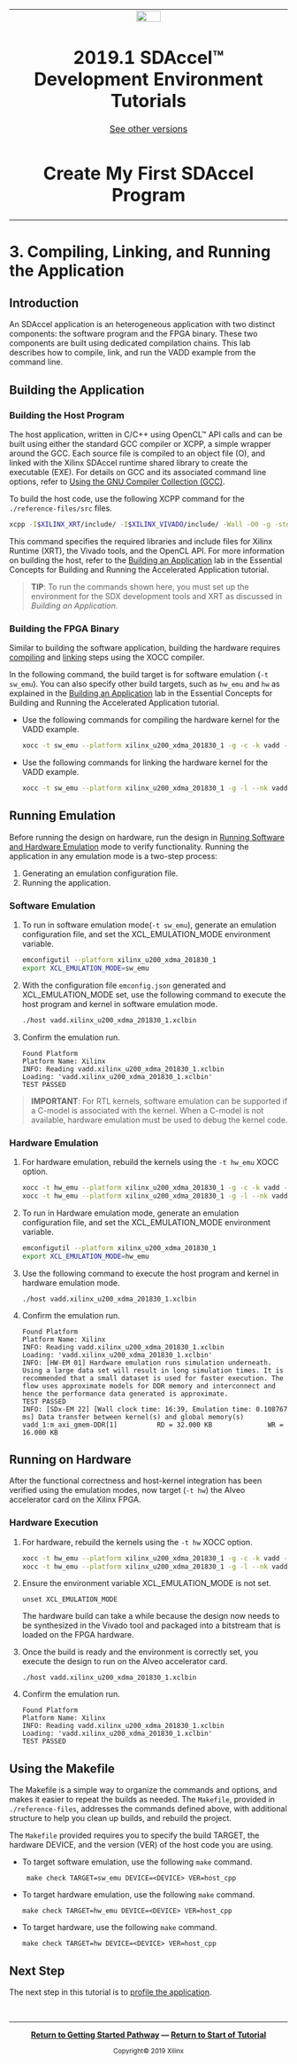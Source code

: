 <table>
 <tr>
   <td align="center"><img src="https://www.xilinx.com/content/dam/xilinx/imgs/press/media-kits/corporate/xilinx-logo.png" width="30%"/><h1>2019.1 SDAccel™ Development Environment Tutorials</h1>
   <a href="https://github.com/Xilinx/SDAccel-Tutorials/branches/all">See other versions</a>
   </td>
 </tr>
 <tr>
 <td align="center"><h1>Create My First SDAccel Program</h1>
 </td>
 </tr>
</table>

# 3. Compiling, Linking, and Running the Application

## Introduction

An SDAccel application is an heterogeneous application with two distinct components: the software program and the FPGA binary. These two components are built using dedicated compilation chains. This lab describes how to compile, link, and run the VADD example from the command line.

## Building the Application

### Building the Host Program

The host application, written in C/C++ using OpenCL™ API calls and can be built using either the standard GCC compiler or XCPP, a simple wrapper around the GCC. Each source file is compiled to an object file (O), and linked with the Xilinx SDAccel runtime shared library to create the executable (EXE). For details on GCC and its associated command line options, refer to [Using the GNU Compiler Collection (GCC)](https://gcc.gnu.org/onlinedocs/gcc/).

To build the host code, use the following XCPP command for the `./reference-files/src` files.

   ```bash
xcpp -I$XILINX_XRT/include/ -I$XILINX_VIVADO/include/ -Wall -O0 -g -std=c++14 ./src/host.cpp  -o 'host'  -L$XILINX_XRT/lib/ -lOpenCL -lpthread -lrt -lstdc++
   ```

This command specifies the required libraries and include files for Xilinx Runtime (XRT), the Vivado tools, and the OpenCL API. For more information on building the host, refer to the [Building an Application](https://github.com/Xilinx/TechDocs/blob/SDAccel-Tutorials-XDF-develop/docs/Pathway3/BuildingAnApplication.md) lab in the  Essential Concepts for Building and Running the Accelerated Application tutorial.

>**TIP**: To run the commands shown here, you must set up the environment for the SDX development tools and XRT as discussed in *Building an Application*.

### Building the FPGA Binary

Similar to building the software application, building the hardware requires [compiling](../Pathway3/BuildingAnApplication.md#hardware-compilation) and [linking](../Pathway3/BuildingAnApplication.md#hardware-linking) steps using the XOCC compiler.

In the following command, the build target is for software emulation (`-t sw_emu`). You can also specify other build targets, such as `hw_emu` and `hw` as explained in the [Building an Application](https://github.com/Xilinx/TechDocs/blob/SDAccel-Tutorials-XDF-develop/docs/Pathway3/BuildingAnApplication.md) lab in the Essential Concepts for Building and Running the Accelerated Application tutorial.

* Use the following commands for compiling the hardware kernel for the VADD example.

   ```bash
   xocc -t sw_emu --platform xilinx_u200_xdma_201830_1 -g -c -k vadd -I'../src' -o'vadd.xilinx_u200_xdma_201830_1.xo' './src/vadd.cpp'
   ```

* Use the following commands for linking the hardware kernel for the VADD example.

   ```bash
   xocc -t sw_emu --platform xilinx_u200_xdma_201830_1 -g -l --nk vadd:1:vadd_1 -o'vadd.xilinx_u200_xdma_201830_1.xclbin' vadd.xilinx_u200_xdma_201830_1.xo
   ```

## Running Emulation

Before running the design on hardware, run the design in [Running Software and Hardware Emulation](../Pathway3/Emulation.md) mode to verify functionality. Running the application in any emulation mode is a two-step process:

1. Generating an emulation configuration file.
2. Running the application.

### Software Emulation

1. To run in software emulation mode(`-t sw_emu`), generate an emulation configuration file, and set the XCL_EMULATION_MODE environment variable.

   ```bash
   emconfigutil --platform xilinx_u200_xdma_201830_1
   export XCL_EMULATION_MODE=sw_emu  
   ```

2. With the configuration file `emconfig.json` generated and XCL_EMULATION_MODE set, use the following command to execute the host program and kernel in software emulation mode.

   ```bash
   ./host vadd.xilinx_u200_xdma_201830_1.xclbin
   ```

3. Confirm the emulation run.

   ```
   Found Platform
   Platform Name: Xilinx
   INFO: Reading vadd.xilinx_u200_xdma_201830_1.xclbin
   Loading: 'vadd.xilinx_u200_xdma_201830_1.xclbin'
   TEST PASSED
   ```

>**IMPORTANT**: For RTL kernels, software emulation can be supported if a C-model is associated with the kernel. When a C-model is not available, hardware emulation must be used to debug the kernel code.

### Hardware Emulation

1. For hardware emulation, rebuild the kernels using the `-t hw_emu` XOCC option.

   ```bash
   xocc -t hw_emu --platform xilinx_u200_xdma_201830_1 -g -c -k vadd -I'../src' -o'vadd.xilinx_u200_xdma_201830_1.xo' './src/vadd.cpp'
   xocc -t hw_emu --platform xilinx_u200_xdma_201830_1 -g -l --nk vadd:1:vadd_1 -o'vadd.xilinx_u200_xdma_201830_1.xclbin' vadd.xilinx_u200_xdma_201830_1.xo
   ```

2. To run in Hardware emulation mode, generate an emulation configuration file, and set the XCL_EMULATION_MODE environment variable.

   ```bash
   emconfigutil --platform xilinx_u200_xdma_201830_1
   export XCL_EMULATION_MODE=hw_emu
   ```   

3. Use the following command to execute the host program and kernel in hardware emulation mode.

   ```
   ./host vadd.xilinx_u200_xdma_201830_1.xclbin
   ```

4. Confirm the emulation run.

   ```
   Found Platform
   Platform Name: Xilinx
   INFO: Reading vadd.xilinx_u200_xdma_201830_1.xclbin
   Loading: 'vadd.xilinx_u200_xdma_201830_1.xclbin'
   INFO: [HW-EM 01] Hardware emulation runs simulation underneath. Using a large data set will result in long simulation times. It is recommended that a small dataset is used for faster execution. The flow uses approximate models for DDR memory and interconnect and hence the performance data generated is approximate.
   TEST PASSED
   INFO: [SDx-EM 22] [Wall clock time: 16:39, Emulation time: 0.108767 ms] Data transfer between kernel(s) and global memory(s)
   vadd_1:m_axi_gmem-DDR[1]          RD = 32.000 KB              WR = 16.000 KB
   ```

## Running on Hardware

After the functional correctness and host-kernel integration has been verified using the emulation modes, now target (`-t hw`) the Alveo accelerator card on the Xilinx FPGA.

### Hardware Execution

1. For hardware, rebuild the kernels using the `-t hw` XOCC option.

   ```bash
   xocc -t hw_emu --platform xilinx_u200_xdma_201830_1 -g -c -k vadd -I'../src' -o'vadd.xilinx_u200_xdma_201830_1.xo' './src/vadd.cpp'
   xocc -t hw_emu --platform xilinx_u200_xdma_201830_1 -g -l --nk vadd:1:vadd_1 -o'vadd.xilinx_u200_xdma_201830_1.xclbin' vadd.xilinx_u200_xdma_201830_1.xo
   ```

2. Ensure the environment variable XCL_EMULATION_MODE is not set.

   ```
   unset XCL_EMULATION_MODE
   ```

   The hardware build can take a while because the design now needs to be synthesized in the Vivado tool and packaged into a bitstream that is loaded on the FPGA hardware.

3. Once the build is ready and the environment is correctly set, you execute the design to run on the Alveo accelerator card.

   ```
   ./host vadd.xilinx_u200_xdma_201830_1.xclbin
   ```

4. Confirm the emulation run.

   ```
   Found Platform
   Platform Name: Xilinx
   INFO: Reading vadd.xilinx_u200_xdma_201830_1.xclbin
   Loading: 'vadd.xilinx_u200_xdma_201830_1.xclbin'
   TEST PASSED
   ```

## Using the Makefile

The Makefile is a simple way to organize the commands and options, and makes it easier to repeat the builds as needed. The `Makefile`, provided in `./reference-files`, addresses the commands defined above, with additional structure to help you clean up builds, and rebuild the project.

The `Makefile` provided requires you to specify the build TARGET, the hardware DEVICE, and the version (VER) of the host code you are using.

* To target software emulation, use the following `make` command.

   ```
    make check TARGET=sw_emu DEVICE=<DEVICE> VER=host_cpp
    ```

* To target hardware emulation, use the following `make` command.

   ``` 
   make check TARGET=hw_emu DEVICE=<DEVICE> VER=host_cpp
   ```

* To target hardware, use the following `make` command.

   ```
   make check TARGET=hw DEVICE=<DEVICE> VER=host_cpp
   ```

## Next Step

The next step in this tutorial is to [profile the application](./profile_debug.md).

</br>
<hr/>
<p align="center"><b><a href="/docs/sdaccel-getting-started/">Return to Getting Started Pathway</a> — <a href="./README.md">Return to Start of Tutorial</a></b></p>

<p align="center"><sup>Copyright&copy; 2019 Xilinx</sup></p>